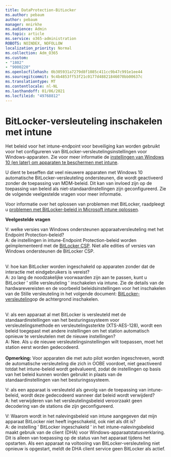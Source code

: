 ```yaml
---
title: DataProtection-BitLocker
ms.author: pebaum
author: pebaum
manager: mnirkhe
ms.audience: Admin
ms.topic: article
ms.service: o365-administration
ROBOTS: NOINDEX, NOFOLLOW
localization_priority: Normal
ms.collection: Adm_O365
ms.custom:
- "1802"
- "9000220"
ms.openlocfilehash: 0b305931a7279d8f1085c411cc9b47c991e1ee44
ms.sourcegitcommit: 9c4b4853ff53f21c0177d48821846070bb00637c
ms.translationtype: MT
ms.contentlocale: nl-NL
ms.lasthandoff: 01/06/2021
ms.locfileid: "49768812"
---
```

# <a name="enabling-bitlocker-encryption-with-intune"></a>BitLocker-versleuteling inschakelen met intune

 Het beleid voor het intune-endpoint voor beveiliging kan worden gebruikt voor het configureren van BitLocker-versleutelingsinstellingen voor Windows-apparaten. Zie voor meer informatie de [instellingen van Windows 10 (en later) om apparaten te beschermen met intune](https://docs.microsoft.com/intune/endpoint-protection-windows-10#windows-encryption).
 
U dient te beseffen dat veel nieuwere apparaten met Windows 10 automatische BitLocker-versleuteling ondersteunen, die wordt geactiveerd zonder de toepassing van MDM-beleid. Dit kan van invloed zijn op de toepassing van beleid als niet-standaardinstellingen zijn geconfigureerd. Zie de volgende veelgestelde vragen voor meer informatie.
 
Voor informatie over het oplossen van problemen met BitLocker, raadpleegt u [problemen met BitLocker-beleid in Microsoft intune oplossen](https://docs.microsoft.com/intune/protect/troubleshoot-bitlocker-policies).
 
 
**Veelgestelde vragen**

V: welke versies van Windows ondersteunen apparaatversleuteling met het Endpoint Protection-beleid?<br>
A: de instellingen in intune-Endpoint Protection-beleid worden geïmplementeerd met de [BitLocker CSP](https://docs.microsoft.com/windows/client-management/mdm/bitlocker-csp). Niet alle edities of versies van Windows ondersteunen de BitLocker CSP. <br><br>

V: hoe kan BitLocker worden ingeschakeld op apparaten zonder dat de interactie met eindgebruikers is vereist?<br>
A: zo lang de noodzakelijke voorwaarden zijn aan te passen, kunt u BitLocker ' stille versleuteling ' inschakelen via intune. Zie de details van de hardwarevereisten en de voorbeeld beleidsinstellingen voor het inschakelen van de Stille versleuteling in het volgende document: [BitLocker-versleuteling](https://docs.microsoft.com/mem/intune/protect/encrypt-devices#silently-enable-bitlocker-on-devices)op de achtergrond inschakelen. <br><br>

V: als een apparaat al met BitLocker is versleuteld met de standaardinstellingen van het besturingssysteem voor versleutelingsmethode en versleutelingssterkte (XTS-AES-128), wordt een beleid toegepast met andere instellingen om het station automatisch opnieuw te versleutelen met de nieuwe instellingen?<br>
A: Nee. Als u de nieuwe versleutelingsinstellingen wilt toepassen, moet het station eerst worden gedecodeerd.<br><br>
**Opmerking:** Voor apparaten die met auto pilot worden ingeschreven, wordt de automatische versleuteling die zich in OOBE voordoet, niet geactiveerd totdat het intune-beleid wordt geëvalueerd, zodat de instellingen op basis van het beleid kunnen worden gebruikt in plaats van de standaardinstellingen van het besturingssysteem.
 
V: als een apparaat is versleuteld als gevolg van de toepassing van intune-beleid, wordt deze gedecodeerd wanneer dat beleid wordt verwijderd?<br>
A: het verwijderen van het versleutelingsbeleid veroorzaakt geen decodering van de stations die zijn geconfigureerd.
 
V: Waarom wordt in het nalevingsbeleid van intune aangegeven dat mijn apparaat BitLocker niet heeft ingeschakeld, ook niet als dit is?<br>
A: de instelling ' BitLocker ingeschakeld ' in het intune-nalevingsbeleid maakt gebruik van de client (DHA) voor Windows-apparaatstatusverklaring. Dit is alleen van toepassing op de status van het apparaat tijdens het opstarten. Als een apparaat na voltooiing van BitLocker-versleuteling niet opnieuw is opgestart, meldt de DHA client service geen BitLocker als actief.
 
 